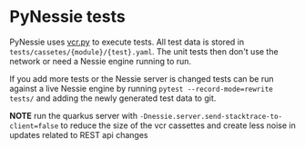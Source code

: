 # PyNessie tests

PyNessie uses [vcr.py](https://vcrpy.readthedocs.io/) to execute tests. All test data is stored in
`tests/cassetes/{module}/{test}.yaml`. The unit tests then don't use the network or need a Nessie engine running to run.

If you add more tests or the Nessie server is changed tests can be run against a live Nessie engine by running
`pytest --record-mode=rewrite tests/` and adding the newly generated test data to git.

**NOTE** run the quarkus server with `-Dnessie.server.send-stacktrace-to-client=false` to reduce the size of the vcr
cassettes and create less noise in updates related to REST api changes

